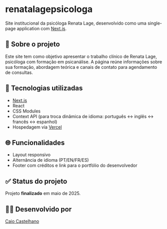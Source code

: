 # renatalagepsicologa

Site institucional da psicóloga Renata Lage, desenvolvido como uma single-page application com [Next.js](https://nextjs.org).

## 🧠 Sobre o projeto

Este site tem como objetivo apresentar o trabalho clínico de Renata Lage, psicóloga com formação em psicanálise. A página reúne informações sobre sua formação, abordagem teórica e canais de contato para agendamento de consultas.

## 🚀 Tecnologias utilizadas

- [Next.js](https://nextjs.org/)
- React
- CSS Modules
- Context API (para troca dinâmica de idioma: português ↔ inglês ↔ francês ↔ espanhol)
- Hospedagem via [Vercel](https://vercel.com)

## 🌐 Funcionalidades

- Layout responsivo
- Alternância de idioma (PT/EN/FR/ES)
- Footer com créditos e link para o portfólio do desenvolvedor

## ✅ Status do projeto

Projeto **finalizado** em maio de 2025.

## 👨‍💻 Desenvolvido por

[Caio Castelhano](https://caiocastelhano.com.br)
